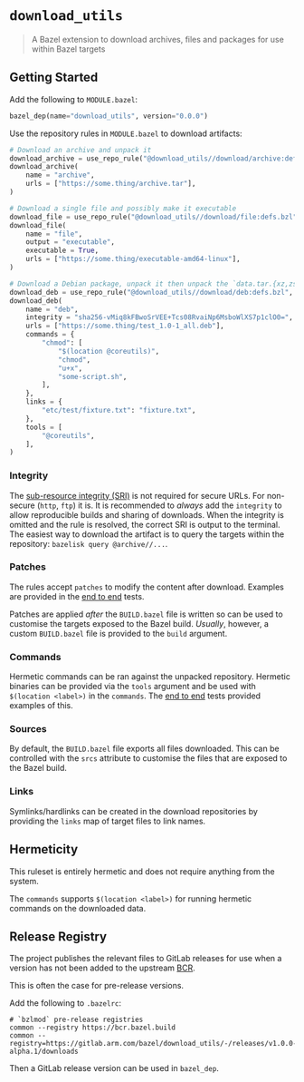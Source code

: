 # `download_utils`

> A Bazel extension to download archives, files and packages for use within Bazel targets

## Getting Started

Add the following to `MODULE.bazel`:

```py
bazel_dep(name="download_utils", version="0.0.0")
```

Use the repository rules in `MODULE.bazel` to download artifacts:

```py
# Download an archive and unpack it
download_archive = use_repo_rule("@download_utils//download/archive:defs.bzl", "download_archive")
download_archive(
    name = "archive",
    urls = ["https://some.thing/archive.tar"],
)

# Download a single file and possibly make it executable
download_file = use_repo_rule("@download_utils//download/file:defs.bzl", "download_file")
download_file(
    name = "file",
    output = "executable",
    executable = True,
    urls = ["https://some.thing/executable-amd64-linux"],
)

# Download a Debian package, unpack it then unpack the `data.tar.{xz,zst}`
download_deb = use_repo_rule("@download_utils//download/deb:defs.bzl", "download_deb")
download_deb(
    name = "deb",
    integrity = "sha256-vMiq8kFBwoSrVEE+Tcs08RvaiNp6MsboWlXS7p1clO0=",
    urls = ["https://some.thing/test_1.0-1_all.deb"],
    commands = {
        "chmod": [
            "$(location @coreutils)",
            "chmod",
            "u+x",
            "some-script.sh",
        ],
    },
    links = {
        "etc/test/fixture.txt": "fixture.txt",
    },
    tools = [
        "@coreutils",
    ],
)
```

### Integrity

The [sub-resource integrity (SRI)][sri] is not required for secure URLs. For non-secure (`http`, `ftp`) it is. It is
recommended to _always_ add the `integrity` to allow reproducible builds and sharing of downloads. When the integrity is
omitted and the rule is resolved, the correct SRI is output to the terminal. The easiest way to download the artifact is
to query the targets within the repository: `bazelisk query @archive//...`.

### Patches

The rules accept `patches` to modify the content after download. Examples are provided in the [end to end][e2e] tests.

Patches are applied _after_ the `BUILD.bazel` file is written so can be used to customise the targets exposed to the
Bazel build. _Usually_, however, a custom `BUILD.bazel` file is provided to the `build` argument.

### Commands

Hermetic commands can be ran against the unpacked repository. Hermetic binaries can be provided via the `tools` argument and be used with `$(location <label>)` in the
`commands`. The [end to end][e2e] tests provided examples of this.

### Sources

By default, the `BUILD.bazel` file exports all files downloaded. This can be controlled with the `srcs` attribute to
customise the files that are exposed to the Bazel build.

### Links

Symlinks/hardlinks can be created in the download repositories by providing the `links` map of target files to link names.

[sri]: https://developer.mozilla.org/en-US/docs/Web/Security/Subresource_Integrity
[commands]: lib/commands.bzl
[e2e]: e2e/MODULE.bazel

## Hermeticity

This ruleset is entirely hermetic and does not require anything from the system.

The `commands` supports `$(location <label>)` for running hermetic commands on the downloaded data.

## Release Registry

The project publishes the relevant files to GitLab releases for use when a version has not been added to the upstream [BCR][bcr].

This is often the case for pre-release versions.

Add the following to `.bazelrc`:

```
# `bzlmod` pre-release registries
common --registry https://bcr.bazel.build
common --registry=https://gitlab.arm.com/bazel/download_utils/-/releases/v1.0.0-alpha.1/downloads
```

Then a GitLab release version can be used in `bazel_dep`.

[bcr]: https://registry.bazel.build/
